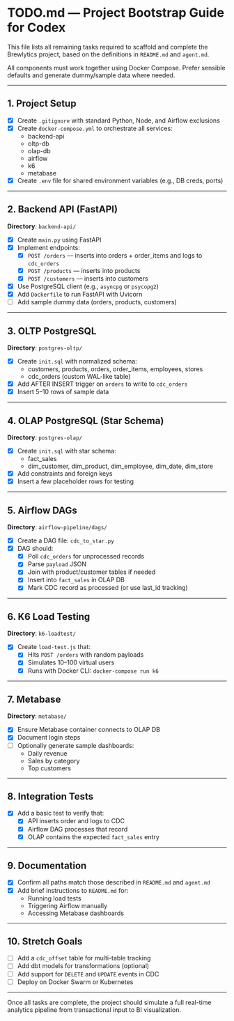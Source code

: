 # TODO.md — Project Bootstrap Guide for Codex

This file lists all remaining tasks required to scaffold and complete the Brewlytics project, based on the definitions in `README.md` and `agent.md`.

All components must work together using Docker Compose. Prefer sensible defaults and generate dummy/sample data where needed.

---

## 1. Project Setup

- [x] Create `.gitignore` with standard Python, Node, and Airflow exclusions
- [x] Create `docker-compose.yml` to orchestrate all services:
  - backend-api
  - oltp-db
  - olap-db
  - airflow
  - k6
  - metabase
- [x] Create `.env` file for shared environment variables (e.g., DB creds, ports)

---

## 2. Backend API (FastAPI)

**Directory**: `backend-api/`

- [x] Create `main.py` using FastAPI
- [x] Implement endpoints:
  - [x] `POST /orders` — inserts into orders + order_items and logs to `cdc_orders`
  - [x] `POST /products` — inserts into products
  - [x] `POST /customers` — inserts into customers
- [x] Use PostgreSQL client (e.g., `asyncpg` or `psycopg2`)
- [x] Add `Dockerfile` to run FastAPI with Uvicorn
- [ ] Add sample dummy data (orders, products, customers)

---

## 3. OLTP PostgreSQL

**Directory**: `postgres-oltp/`

- [x] Create `init.sql` with normalized schema:
  - customers, products, orders, order_items, employees, stores
  - cdc_orders (custom WAL-like table)
- [x] Add AFTER INSERT trigger on `orders` to write to `cdc_orders`
- [x] Insert 5–10 rows of sample data

---

## 4. OLAP PostgreSQL (Star Schema)

**Directory**: `postgres-olap/`

- [x] Create `init.sql` with star schema:
  - fact_sales
  - dim_customer, dim_product, dim_employee, dim_date, dim_store
- [x] Add constraints and foreign keys
- [x] Insert a few placeholder rows for testing

---

## 5. Airflow DAGs

**Directory**: `airflow-pipeline/dags/`

- [x] Create a DAG file: `cdc_to_star.py`
- [x] DAG should:
  - [x] Poll `cdc_orders` for unprocessed records
  - [x] Parse `payload` JSON
  - [x] Join with product/customer tables if needed
  - [x] Insert into `fact_sales` in OLAP DB
  - [x] Mark CDC record as processed (or use last_id tracking)

---

## 6. K6 Load Testing

**Directory**: `k6-loadtest/`

- [x] Create `load-test.js` that:
  - [x] Hits `POST /orders` with random payloads
  - [x] Simulates 10–100 virtual users
  - [x] Runs with Docker CLI: `docker-compose run k6`

---

## 7. Metabase

**Directory**: `metabase/`

- [x] Ensure Metabase container connects to OLAP DB
- [x] Document login steps
- [ ] Optionally generate sample dashboards:
  - Daily revenue
  - Sales by category
  - Top customers

---

## 8. Integration Tests

- [x] Add a basic test to verify that:
  - [x] API inserts order and logs to CDC
  - [x] Airflow DAG processes that record
  - [x] OLAP contains the expected `fact_sales` entry

---

## 9. Documentation

- [x] Confirm all paths match those described in `README.md` and `agent.md`
- [x] Add brief instructions to `README.md` for:
  - Running load tests
  - Triggering Airflow manually
  - Accessing Metabase dashboards

---

## 10. Stretch Goals

- [ ] Add a `cdc_offset` table for multi-table tracking
- [ ] Add dbt models for transformations (optional)
- [ ] Add support for `DELETE` and `UPDATE` events in CDC
- [ ] Deploy on Docker Swarm or Kubernetes

---

Once all tasks are complete, the project should simulate a full real-time analytics pipeline from transactional input to BI visualization.

